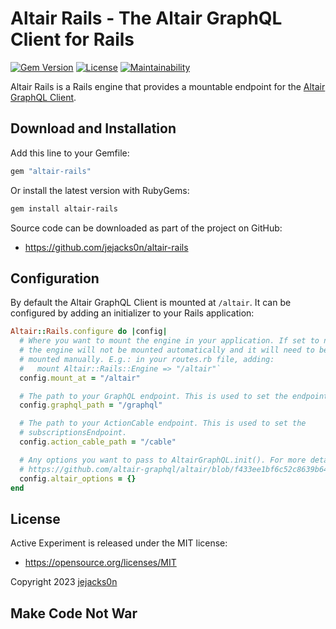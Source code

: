 # Altair Rails - The Altair GraphQL Client for Rails

[![Gem Version](https://badge.fury.io/rb/altair-rails.svg)](https://badge.fury.io/rb/altair-rails)
[![License](https://img.shields.io/badge/license-MIT-brightgreen.svg)](https://opensource.org/licenses/MIT)
[![Maintainability](https://api.codeclimate.com/v1/badges/22128c5c828a8eed6f95/maintainability)](https://codeclimate.com/github/jejacks0n/altair-rails/maintainability)

Altair Rails is a Rails engine that provides a mountable endpoint for the [Altair GraphQL Client](https://altairgraphql.dev/).

## Download and Installation

Add this line to your Gemfile:

```ruby
gem "altair-rails"
```

Or install the latest version with RubyGems:

```bash
gem install altair-rails
```

Source code can be downloaded as part of the project on GitHub:

* https://github.com/jejacks0n/altair-rails

## Configuration

By default the Altair GraphQL Client is mounted at `/altair`. It can be configured by adding an initializer to your Rails application:

```ruby 
Altair::Rails.configure do |config|
  # Where you want to mount the engine in your application. If set to nil,
  # the engine will not be mounted automatically and it will need to be
  # mounted manually. E.g.: in your routes.rb file, adding:
  #   mount Altair::Rails::Engine => "/altair"`
  config.mount_at = "/altair"

  # The path to your GraphQL endpoint. This is used to set the endpointURL.
  config.graphql_path = "/graphql"

  # The path to your ActionCable endpoint. This is used to set the
  # subscriptionsEndpoint.
  config.action_cable_path = "/cable"

  # Any options you want to pass to AltairGraphQL.init(). For more details:
  # https://github.com/altair-graphql/altair/blob/f433ee1bf6c52c8639b6448fa7e0c31c6ad955d1/packages/altair-core/src/config.ts
  config.altair_options = {}
end
```

## License

Active Experiment is released under the MIT license:

* https://opensource.org/licenses/MIT

Copyright 2023 [jejacks0n](https://github.com/jejacks0n)

## Make Code Not War